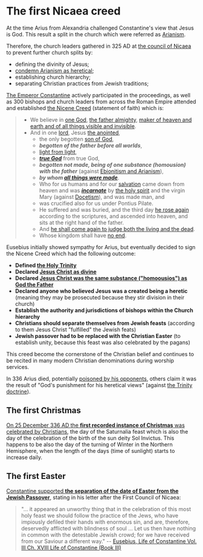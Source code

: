 # The first Nicaea creed


At the time Arius from Alexandria challenged Constantine's view that Jesus is God. This result a split in the church which were referred as [Arianism](https://en.wikipedia.org/wiki/Arianism).

Therefore, the church leaders gathered in 325 AD at [the council of Nicaea](https://www.historyskills.com/classroom/ancient-history/council-of-nicaea/) to prevent further church splits by:

* defining the divinity of Jesus;
* [condemn Arianism as heretical](https://www.rca.org/about/theology/creeds-and-confessions/the-nicene-creed/);
* establishing church hierarchy;
* separating Christian practices from Jewish traditions;

 [The Emperor Constantine](/content/kingdom/history/constantine.md) actively participated in the proceedings, as well as 300 bishops and church leaders from across the Roman Empire attended and established [the Nicene Creed](https://faculty.washington.edu/ewebb/Creeds.pdf) (statement of faith) which is:

> * We believe in [one God](/content/kingdom/bible/concepts/shema.md), [the father almighty](/content/kingdom/god/father.md), [maker of heaven and earth and of all things visible and invisible](/content/kingdom/creation.md).
> * And in one [lord](/content/kingdom/god/son/essence/as-god/lord.md), Jesus [the anointed](/content/kingdom/god/son/essence/as-god/holy.md),
>   * the only begotten [son of God](/content/kingdom/god/son/essence/of-god.md),
>   * ***begotten of the father before all worlds***,
>   * [light from light](/content/kingdom/bible/metaphors/light.md),
>   * ***[true God](/content/kingdom/god.md)*** from true God,
>   * ***begotten not made, being of one substance (homousion) with the father*** (against [Ebionitism and Arianism](/content/kingdom/bible/interpretations.md)),
>   * ***by whom [all things were made](/content/kingdom/creation.md)***.
>   * Who for us humans and for our [salvation](/content/kingdom/eternal/saved.md) came down from heaven and was ***[incarnate](/content/kingdom/god/son/essence/as-god/incarnation.md)*** by [the holy spirit](/content/kingdom/god/spirit.md) and the virgin Mary (against [Docetism](/content/kingdom/bible/interpretations.md)), and was made man, and
>   * was crucified also for us under Pontius Pilate.
>   * He suffered and was buried, and the third day [he rose again](/content/kingdom/god/son/essence/as-god/resurrected.md) according to the scriptures, and ascended into heaven, and sits at the right hand of the father.
>   * And [he shall come again to judge both the living and the dead](/content/kingdom/god/son/essence/as-god/prophecies/jesus.md#second-coming).
>   * Whose kingdom shall have [no end](/content/kingdom/god/son/essence/as-god/eternal.md).

Eusebius initially showed sympathy for Arius, but eventually decided to sign the Nicene Creed which had the following outcome:

* **Defined [the Holy Trinity](/content/kingdom/bible/doctrines/trinitarian.md)**
* **Declared [Jesus Christ as divine](/content/kingdom/god/son/essence/as-god.md)**
* **Declared [Jesus Christ was the same substance ("homoousios") as God the Father](/content/kingdom/god/son/essence/as-god/similarities.md)**
* **Declared anyone who believed Jesus was a created being a heretic** (meaning they may be prosecuted because they stir division in their church)
* **Establish the authority and jurisdictions of bishops within the Church hierarchy**
* **Christians should separate themselves from Jewish feasts** (according to them Jesus Christ "fulfilled" the Jewish feats)
* **Jewish passover had to be replaced with the Christian Easter** (to establish unity, because this feast was also celebrated by the pagans)

This creed become the cornerstone of the Christian belief and continues to be recited in many modern Christian denominations during worship services.

In 336 Arius died, potentially [poisoned by his opponents](https://en.wikipedia.org/wiki/Arius#Exile,_return,_and_death), others claim it was the result of "God's punishment for his heretical views" (against [the Trinity doctrine](/content/kingdom/bible/doctrines/trinitarian.md)).

## The first Christmas

[On 25 December 336 AD the **first recorded instance of Christmas** was celebrated by Christians](https://www.christianity.com/church/church-history/timeline/301-600/the-1st-recorded-celebration-of-christmas-11629658.html), the day of the Saturnalia feast which is also the day of the celebration of the birth of the sun deity Sol Invictus. This happens to be also the day of the turning of Winter in the Northern Hemisphere, when the length of the days (time of sunlight) starts to increase daily.

## The first Easter

[Constantine supported **the separation of the date of Easter from the Jewish Passover**](https://en.wikipedia.org/wiki/Constantine_the_Great_and_Judaism), stating in his letter after the First Council of Nicaea:

> "... it appeared an unworthy thing that in the celebration of this most holy feast we should follow the practice of the Jews, who have impiously defiled their hands with enormous sin, and are, therefore, deservedly afflicted with blindness of soul ... Let us then have nothing in common with the detestable Jewish crowd; for we have received from our Saviour a different way." -- [Eusebius, Life of Constantine Vol. III Ch. XVIII Life of Constantine (Book III)](http://www.newadvent.org/fathers/25023.htm)
